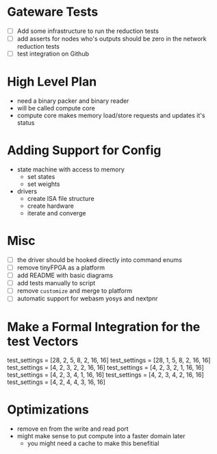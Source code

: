 # Gateware Tests
 - [ ] Add some infrastructure to run the reduction tests
 - [ ] add asserts for nodes who's outputs should be zero
in the network reduction tests
 - [ ] test integration on Github

# High Level Plan
 - need a binary packer and binary reader
 - will be called compute core
 - compute core makes memory load/store requests
 and updates it's status

# Adding Support for Config
 - state machine with access to memory
   - set states
   - set weights
 - drivers
   - create ISA file structure
   - create hardware
   - iterate and converge

# Misc
 - [ ] the driver should be hooked directly into command enums
 - [ ] remove tinyFPGA as a platform
 - [ ] add README with basic diagrams
 - [ ] add tests manually to script
 - [ ] remove `customize` and merge to platform
 - [ ] automatic support for webasm yosys and nextpnr

# Make a Formal Integration for the test Vectors
test_settings = [28, 2, 5, 8, 2, 16, 16]
test_settings = [28, 1, 5, 8, 2, 16, 16]
test_settings = [4, 2, 3, 2, 2, 16, 16]
test_settings = [4, 2, 3, 2, 1, 16, 16]
test_settings = [4, 2, 3, 4, 1, 16, 16]
test_settings = [4, 2, 3, 4, 2, 16, 16]
test_settings = [4, 2, 4, 4, 3, 16, 16]

# Optimizations
 - remove en from the write and read port
 - might make sense to put compute into a
faster domain later
   - you might need a cache to make this
benefitial
